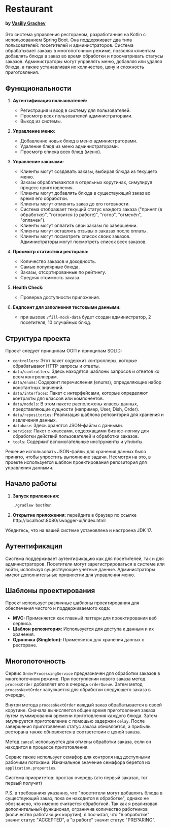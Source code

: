 # Restaurant

#### by [Vasiliy Grachev](http://nasavasa.ru/)

Это система управления рестораном, разработанная на Kotlin с использованием Spring Boot. Она поддерживает два типа
пользователей: посетителей и администраторов. Система обрабатывает заказы в многопоточном режиме, позволяя клиентам
добавлять блюда в заказ во время обработки и просматривать статусы заказов. Администраторы могут управлять меню,
добавляя или удаляя блюда, а также устанавливая их количество, цену и сложность приготовления.

## Функциональности

1. **Аутентификация пользователей:**
    - Регистрация и вход в систему для пользователей.
    - Просмотр всех пользователей администраторами.
    - Выход из системы.

2. **Управление меню:**
    - Добавление новых блюд в меню администраторами.
    - Удаление блюд из меню администраторами.
    - Просмотр списка всех блюд (меню).

3. **Управление заказами:**
    - Клиенты могут создавать заказы, выбирая блюда из текущего меню.
    - Заказы обрабатываются в отдельных корутинах, симулируя процесс приготовления.
    - Клиенты могут добавлять блюда в существующий заказ во время его обработки.
    - Клиенты могут отменять заказ до его готовности.
    - Система отображает текущий статус каждого заказа ("принят (в обработке)", "готовится (в работе)", "готов", "отменён", "оплачен").
    - Клиенты могут оплатить свои заказы по завершении.
    - Клиенты могут оставлять отзывы о заказах после оплаты.
    - Клиенты могут посмотреть список своих заказов. Администраторы могут посмотреть список всех заказов.

4. **Просмотр статистики ресторана:**
    - Количество заказов и доходность.
    - Самые популярные блюда.
    - Заказы, отсортированные по рейтингу.
    - Средняя стоимость заказа.

5. **Health Check:**
    - Проверка доступности приложения.

6. **Ендпоинт для заполнения тестовыми данными:**
    - при вызове `/fill-mock-data` будет создан администратор, 2 посетителя, 10 случайных блюд.

## Структура проекта

Проект следует принципам ООП и принципам SOLID:

- `controllers`: Этот пакет содержит контроллеры, которые обрабатывают HTTP-запросы и ответы.
- `data/controllers`: Здесь находятся шаблоны запросов и ответов ко всем контроллерам.
- `data/enums`: Содержит перечисления (enums), определяющие набор константных значений.
- `data/interfaces`: Пакет с интерфейсами, которые определяют контракты для классов или компонентов.
- `data/models`: В этом пакете расположены классы данных, представляющие сущности (например, User, Dish, Order).
- `data/repositories`: Реализация шаблона репозитория для хранения и извлечения данных.
- `database`: Здесь хранятся JSON-файлы с данными.
- `services`: Пакет с классами, содержащими бизнес-логику для обработки действий пользователей и обработки заказов.
- `tools`: Содержит вспомогательные инструменты и утилиты.

Решение использовать JSON-файлы для хранения данных было принято, чтобы упростить выполнение задачи. Несмотря на это, в
проекте используется шаблон проектирования репозитория для управления данными.

## Начало работы

1. **Запуск приложения:**
    ```bash
    ./gradlew bootRun
    ```
2. **Открытие приложения:**
   перейдите в браузер по ссылке http://localhost:8080/swagger-ui/index.html

Убедитесь, что на вашей системе установлена и настроена JDK 17.

## Аутентификация

Система поддерживает аутентификацию как для посетителей, так и для администраторов. Посетители могут зарегистрироваться
в системе или войти, используя существующие учетные данные. Администраторы имеют дополнительные привилегии для
управления меню.

## Шаблоны проектирования

Проект использует различные шаблоны проектирования для обеспечения чистого и поддерживаемого кода:

- **MVC:** Применяется как главный паттерн для проектирования веб сервиса.
- **Шаблон репозитория:** Используется для доступа к данным и их хранения.
- **Одиночка (Singleton):** Применяется для хранения данных о ресторане.

## Многопоточность

Сервис `OrderProcessingService` предназначен для обработки заказов в многопоточном режиме. При поступлении нового заказа
метод `processOrder` добавляет его в очередь `orderQueue`. Затем метод `processNextOrder` запускается для обработки
следующего заказа в очереди.

Внутри метода `processNextOrder` каждый заказ обрабатывается в своей корутине. Сначала вычисляется общее время
приготовления заказа путем суммирования времени приготовления каждого блюда. Затем эмулируется приготовление с помощью
задержки `delay`. После завершения приготовления статус заказа обновляется, а прибыль ресторана также обновляется в
соответствии с ценой заказа.

Метод `cancel` используется для отмены обработки заказа, если он находится в процессе приготовления.

Сервис также использует семафор для контроля над доступными рабочими потоками. Изначальное значение семафора берется
из `application.properties`.

Система приоритетов: простая очередь (кто первый заказал, тот первый получит)

P.S. в требованиях указанно, что "посетители могут добавлять блюда в существующий заказ, пока он находится в обработке",
однако не обозначено, что именно считается обработкой. Так как я реализовал дополнительный функционал, ограничив
количество работников (количество работающих корутин), я посчитал, что "в обработке" значит статус "ACCEPTED", а "в
работе" значит статус "PREPARING".

